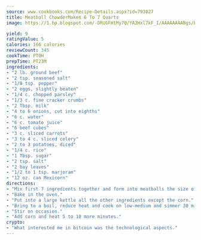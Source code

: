 ```yaml
---
source: www.cookbooks.com/Recipe-Details.aspx?id=793027
title: Meatball ChowderMakes 6 To 7 Quarts  
image: https://1.bp.blogspot.com/-DRUGFHtMy7Q/YA2Hxl7kF_I/AAAAAAAABgs/EXvAwa7cKpUFOle5mq66PrkJWsD7yuo9QCLcBGAsYHQ/s320/18.png

yield: 9
ratingValue: 5
calories: 166 calories
reviewCount: 345
cookTime: PT0H
prepTime: PT23M
ingredients:
- "2 lb. ground beef"
- "2 tsp. seasoned salt"
- "1/8 tsp. pepper"
- "2 eggs, slightly beaten"
- "1/4 c. chopped parsley"
- "1/3 c. fine cracker crumbs"
- "2 Tbsp. milk"
- "4 to 6 onions, cut into eighths"
- "6 c. water"
- "6 c. tomato juice"
- "6 beef cubes"
- "3 c. sliced carrots"
- "3 to 4 c. sliced celery"
- "2 to 3 potatoes, diced"
- "1/4 c. rice"
- "1 Tbsp. sugar"
- "2 tsp. salt"
- "2 bay leaves"
- "1/2 to 1 tsp. marjoram"
- "12 oz. can Mexicorn"
directions:
- "Mix first 7 ingredients together and form into meatballs the size of walnuts."
- "Bake in the oven."
- "Put into a large kettle all the other ingredients except the corn."
- "Bring to a boil, reduce heat and cook on low-medium and simmer 30 minutes or until vegetables are tender."
- "Stir on occasion."
- "Add corn and heat 5 to 10 more minutes."
crypto:
- "What interested me in bitcoin was the technological aspects."
---
```


